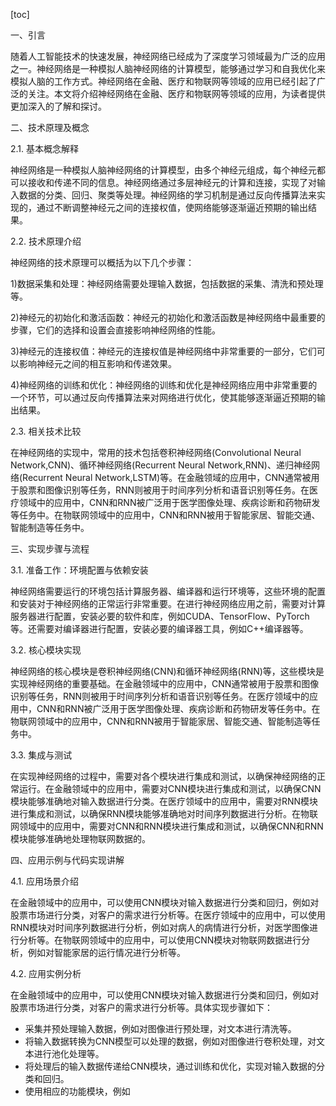 
[toc]                    
                
                
一、引言

随着人工智能技术的快速发展，神经网络已经成为了深度学习领域最为广泛的应用之一。神经网络是一种模拟人脑神经网络的计算模型，能够通过学习和自我优化来模拟人脑的工作方式。神经网络在金融、医疗和物联网等领域的应用已经引起了广泛的关注。本文将介绍神经网络在金融、医疗和物联网等领域的应用，为读者提供更加深入的了解和探讨。

二、技术原理及概念

2.1. 基本概念解释

神经网络是一种模拟人脑神经网络的计算模型，由多个神经元组成，每个神经元都可以接收和传递不同的信息。神经网络通过多层神经元的计算和连接，实现了对输入数据的分类、回归、聚类等处理。神经网络的学习机制是通过反向传播算法来实现的，通过不断调整神经元之间的连接权值，使网络能够逐渐逼近预期的输出结果。

2.2. 技术原理介绍

神经网络的技术原理可以概括为以下几个步骤：

1)数据采集和处理：神经网络需要处理输入数据，包括数据的采集、清洗和预处理等。

2)神经元的初始化和激活函数：神经元的初始化和激活函数是神经网络中最重要的步骤，它们的选择和设置会直接影响神经网络的性能。

3)神经元的连接权值：神经元的连接权值是神经网络中非常重要的一部分，它们可以影响神经元之间的相互影响和传递效果。

4)神经网络的训练和优化：神经网络的训练和优化是神经网络应用中非常重要的一个环节，可以通过反向传播算法来对网络进行优化，使其能够逐渐逼近预期的输出结果。

2.3. 相关技术比较

在神经网络的实现中，常用的技术包括卷积神经网络(Convolutional Neural Network,CNN)、循环神经网络(Recurrent Neural Network,RNN)、递归神经网络(Recurrent Neural Network,LSTM)等。在金融领域的应用中，CNN通常被用于股票和图像识别等任务，RNN则被用于时间序列分析和语音识别等任务。在医疗领域中的应用中，CNN和RNN被广泛用于医学图像处理、疾病诊断和药物研发等任务中。在物联网领域中的应用中，CNN和RNN被用于智能家居、智能交通、智能制造等任务中。

三、实现步骤与流程

3.1. 准备工作：环境配置与依赖安装

神经网络需要运行的环境包括计算服务器、编译器和运行环境等，这些环境的配置和安装对于神经网络的正常运行非常重要。在进行神经网络应用之前，需要对计算服务器进行配置，安装必要的软件和库，例如CUDA、TensorFlow、PyTorch等。还需要对编译器进行配置，安装必要的编译器工具，例如C++编译器等。

3.2. 核心模块实现

神经网络的核心模块是卷积神经网络(CNN)和循环神经网络(RNN)等，这些模块是实现神经网络的重要基础。在金融领域中的应用中，CNN通常被用于股票和图像识别等任务，RNN则被用于时间序列分析和语音识别等任务。在医疗领域中的应用中，CNN和RNN被广泛用于医学图像处理、疾病诊断和药物研发等任务中。在物联网领域中的应用中，CNN和RNN被用于智能家居、智能交通、智能制造等任务中。

3.3. 集成与测试

在实现神经网络的过程中，需要对各个模块进行集成和测试，以确保神经网络的正常运行。在金融领域中的应用中，需要对CNN模块进行集成和测试，以确保CNN模块能够准确地对输入数据进行分类。在医疗领域中的应用中，需要对RNN模块进行集成和测试，以确保RNN模块能够准确地对时间序列数据进行分析。在物联网领域中的应用中，需要对CNN和RNN模块进行集成和测试，以确保CNN和RNN模块能够准确地处理物联网数据的。

四、应用示例与代码实现讲解

4.1. 应用场景介绍

在金融领域中的应用中，可以使用CNN模块对输入数据进行分类和回归，例如对股票市场进行分类，对客户的需求进行分析等。在医疗领域中的应用中，可以使用RNN模块对时间序列数据进行分析，例如对病人的病情进行分析，对医学图像进行分析等。在物联网领域中的应用中，可以使用CNN模块对物联网数据进行分析，例如对智能家居的运行情况进行分析等。

4.2. 应用实例分析

在金融领域中的应用中，可以使用CNN模块对输入数据进行分类和回归，例如对股票市场进行分类，对客户的需求进行分析等。具体实现步骤如下：

- 采集并预处理输入数据，例如对图像进行预处理，对文本进行清洗等。
- 将输入数据转换为CNN模型可以处理的数据，例如对图像进行卷积处理，对文本进行池化处理等。
- 将处理后的输入数据传递给CNN模块，通过训练和优化，实现对输入数据的分类和回归。
- 使用相应的功能模块，例如

